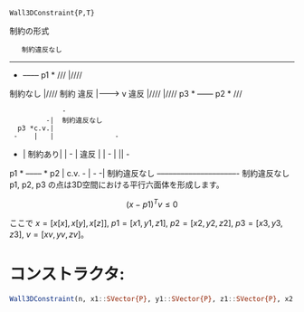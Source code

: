 ```
Wall3DConstraint{P,T}
```

制約の形式

```
   制約違反なし
```

---

  * –––– p1 * ///              |////

制約なし  |////        制約   違反      |–––> v   違反                  |////                  |//// p3 * –––– p2 * ///

```
             -
         -|  制約違反なし
  p3 *c.v.|
 -    |   |               -
```

  * |  制約あり|  |           - |  違反 | |       - |         ||   -

p1 * –––– * p2    |  c.v. -    |  -   -|     制約違反なし ––––––––––––––––––––- 	   制約違反なし p1, p2, p3 の点は3D空間における平行六面体を形成します。

$$
(x - p1)^T v \leq 0
$$

ここで $x = [x[x], x[y], x[z]]$, $p1 = [x1,y1,z1]$, $p2 = [x2,y2,z2]$, $p3 = [x3,y3,z3]$, $v = [xv,yv,zv]$。

# コンストラクタ:

```julia
Wall3DConstraint(n, x1::SVector{P}, y1::SVector{P}, z1::SVector{P}, x2::SVector{P}, y2::SVector{P}, z2::SVector{P},  x3::SVector{P}, y3::SVector{P}, z3::SVector{P}, xv::SVector{P}, yv::SVector{P}, x=1, y=2, z=3)
```

